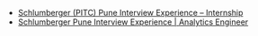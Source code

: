  - [Schlumberger (PITC) Pune Interview Experience – Internship](https://www.geeksforgeeks.org/schlumberger-pitc-pune-interview-experience-internship/)
- [Schlumberger Pune Interview Experience | Analytics Engineer](https://www.geeksforgeeks.org/schlumberger-pune-interview-experience-analytics-engineer/)